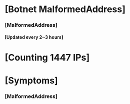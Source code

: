 # [Botnet MalformedAddress]
### [MalformedAddress]
#### [Updated every 2~3 hours]

# [Counting 1447 IPs]

# [Symptoms] 
###   [MalformedAddress]

